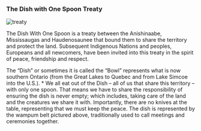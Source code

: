 ### The Dish with One Spoon Treaty
![treaty](https://trc.journalism.ryerson.ca/wp-content/uploads/2016/04/wampum2.jpg)

The Dish With One Spoon is a treaty between the Anishinaabe, Mississaugas and Haudenosaunee that bound them to share the territory and protect the land. Subsequent Indigenous Nations and peoples, Europeans and all newcomers, have been invited into this treaty in the spirit of peace, friendship and respect.

The “Dish” or sometimes it is called the “Bowl” represents what is now southern Ontario (from the Great Lakes to Quebec and from Lake Simcoe into the U.S.). * We all eat out of the Dish – all of us that share this territory – with only one spoon. That means we have to share the responsibility of ensuring the dish is never empty; which includes, taking care of the land and the creatures we share it with. Importantly, there are no knives at the table, representing that we must keep the peace. The dish is represented by the wampum belt pictured above, traditionally used to call meetings and ceremonies together.

